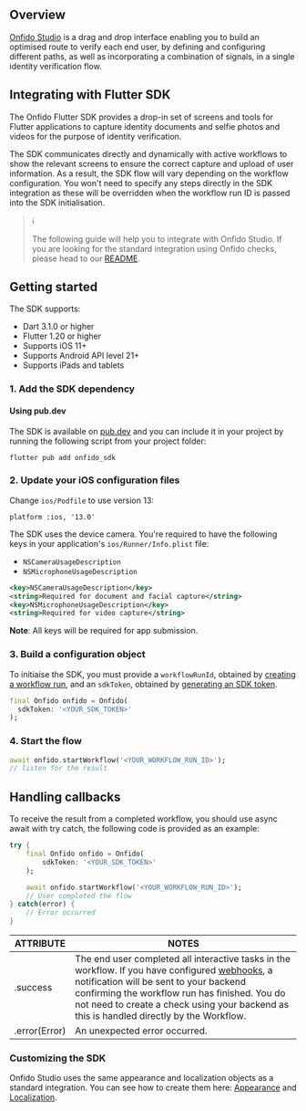## Overview
[Onfido Studio](https://documentation.onfido.com/getting-started/onfido-studio-product) is a drag and drop interface enabling you to build an optimised route to verify each end user, by defining and configuring different paths, as well as incorporating a combination of signals, in a single identity verification flow.

## Integrating with Flutter SDK
The Onfido Flutter SDK provides a drop-in set of screens and tools for Flutter applications to capture identity documents and selfie photos and videos for the purpose of identity verification.

The SDK communicates directly and dynamically with active workflows to show the relevant screens to ensure the correct capture and upload of user information. As a result, the SDK flow will vary depending on the workflow configuration. You won't need to specify any steps directly in the SDK integration as these will be overridden when the workflow run ID is passed into the SDK initialisation.


> ℹ️ 
> 
> The following guide will help you to integrate with Onfido Studio.
> If you are looking for the standard integration using Onfido checks, please head to our [README](https://github.com/onfido/flutter-sdk).

## Getting started 

The SDK supports:

* Dart 3.1.0 or higher
* Flutter 1.20 or higher
* Supports iOS 11+
* Supports Android API level 21+
* Supports iPads and tablets


### 1. Add the SDK dependency

#### Using pub.dev
The SDK is available on [pub.dev](https://pub.dev/packages/onfido_sdk/install) and you can include it in your project by running the following script from your project folder:

```shell
flutter pub add onfido_sdk
```

### 2. Update your iOS configuration files
Change `ios/Podfile` to use version 13:
```
platform :ios, '13.0'
```

The SDK uses the device camera. You're required to have the following keys in your application's `ios/Runner/Info.plist` file:
*  `NSCameraUsageDescription`
*  `NSMicrophoneUsageDescription`

```xml
<key>NSCameraUsageDescription</key>
<string>Required for document and facial capture</string>
<key>NSMicrophoneUsageDescription</key>
<string>Required for video capture</string>
```
**Note**: All keys will be required for app submission.


### 3. Build a configuration object

To initiaise the SDK, you must provide a `workflowRunId`, obtained by [creating a workflow run](https://documentation.onfido.com/api/latest#create-workflow-run), and an `sdkToken`, obtained by [generating an SDK token](https://documentation.onfido.com/api/latest#generate-sdk-token). 

```dart
final Onfido onfido = Onfido(
  sdkToken: '<YOUR_SDK_TOKEN>'
);
```    

### 4. Start the flow
```dart
await onfido.startWorkflow('<YOUR_WORKFLOW_RUN_ID>');
// listen for the result
```    

## Handling callbacks

To receive the result from a completed workflow, you should use async await with try catch, the following code is provided as an example:


```dart
try { 
    final Onfido onfido = Onfido(
        sdkToken: '<YOUR_SDK_TOKEN>'
    );

    await onfido.startWorkflow('<YOUR_WORKFLOW_RUN_ID>');
    // User completed the flow
} catch(error) { 
    // Error occurred
}
```


| ATTRIBUTE        | NOTES           |
| ------------- |-------------|
| .success    | The end user completed all interactive tasks in the workflow. If you have configured [webhooks](https://documentation.onfido.com/api/latest#webhooks), a notification will be sent to your backend confirming the workflow run has finished. You do not need to create a check using your backend as this is handled directly by the Workflow.  |
| .error(Error)      | An unexpected error occurred.      |


### Customizing the SDK

Onfido Studio uses the same appearance and localization objects as a standard integration. You can see how to create them here: [Appearance](https://documentation.onfido.com/sdk/flutter/#appearance-and-colors) and [Localization](https://documentation.onfido.com/sdk/flutter/#language-localization).
